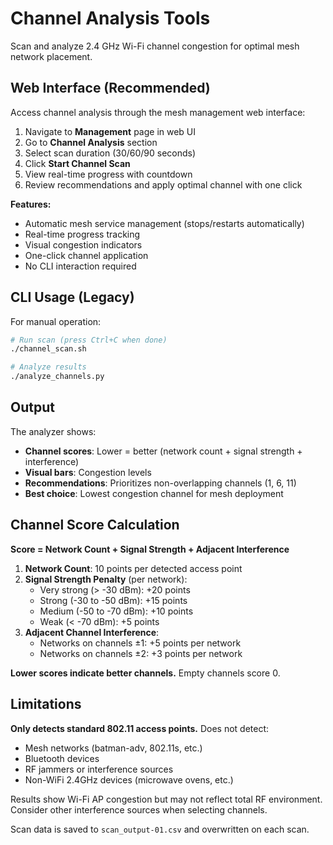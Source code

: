 # Channel Analysis Tools

Scan and analyze 2.4 GHz Wi-Fi channel congestion for optimal mesh network placement.

## Web Interface (Recommended)

Access channel analysis through the mesh management web interface:

1. Navigate to **Management** page in web UI
2. Go to **Channel Analysis** section
3. Select scan duration (30/60/90 seconds)
4. Click **Start Channel Scan**
5. View real-time progress with countdown
6. Review recommendations and apply optimal channel with one click

**Features:**
- Automatic mesh service management (stops/restarts automatically)
- Real-time progress tracking
- Visual congestion indicators
- One-click channel application
- No CLI interaction required

## CLI Usage (Legacy)

For manual operation:

```bash
# Run scan (press Ctrl+C when done)
./channel_scan.sh

# Analyze results
./analyze_channels.py
```

## Output

The analyzer shows:
- **Channel scores**: Lower = better (network count + signal strength + interference)
- **Visual bars**: Congestion levels  
- **Recommendations**: Prioritizes non-overlapping channels (1, 6, 11)
- **Best choice**: Lowest congestion channel for mesh deployment

## Channel Score Calculation

**Score = Network Count + Signal Strength + Adjacent Interference**

1. **Network Count**: 10 points per detected access point
2. **Signal Strength Penalty** (per network):
   - Very strong (> -30 dBm): +20 points
   - Strong (-30 to -50 dBm): +15 points
   - Medium (-50 to -70 dBm): +10 points
   - Weak (< -70 dBm): +5 points
3. **Adjacent Channel Interference**:
   - Networks on channels ±1: +5 points per network
   - Networks on channels ±2: +3 points per network

**Lower scores indicate better channels.** Empty channels score 0.

## Limitations

**Only detects standard 802.11 access points.** Does not detect:
- Mesh networks (batman-adv, 802.11s, etc.)
- Bluetooth devices
- RF jammers or interference sources
- Non-WiFi 2.4GHz devices (microwave ovens, etc.)

Results show Wi-Fi AP congestion but may not reflect total RF environment. Consider other interference sources when selecting channels.

Scan data is saved to `scan_output-01.csv` and overwritten on each scan.
